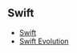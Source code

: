 ## Swift

- [Swift](https://github.com/apple/swift)
- [Swift Evolution](https://github.com/apple/swift-evolution)



